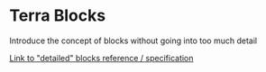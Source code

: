 # Terra Blocks

Introduce the concept of blocks without going into too much detail

[Link to "detailed" blocks reference / specification](./terra-ref-blocks)
